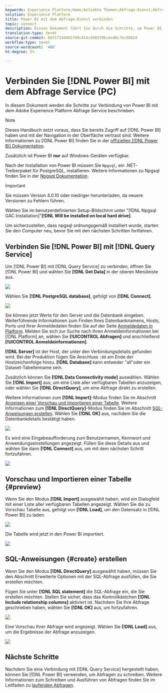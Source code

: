 ```yaml
---
keywords: Experience Platform;Home;beliebte Themen;Abfrage-Dienst;Abfrage-Dienst;Power BI;Power-bi;Verbindung zum Abfrage-Dienst herstellen
solution: Experience Platform
title: Power BI mit dem Abfrage-Dienst verbinden
topic: connect
description: Dieses Dokument führt Sie durch die Schritte, um Power BI mit dem Adobe Experience Platform Abfrage Service zu verbinden.
translation-type: tm+mt
source-git-commit: 6655714d4b57d9c414cd40529bcee48c7bcd862d
workflow-type: tm+mt
source-wordcount: '466'
ht-degree: 5%

---
```



# Verbinden Sie [!DNL Power BI] mit dem Abfrage Service (PC)

In diesem Dokument werden die Schritte zur Verbindung von Power BI mit dem Adobe Experience Platform Abfrage Service beschrieben.

>[!NOTE]
>
> Dieses Handbuch setzt voraus, dass Sie bereits Zugriff auf [!DNL Power BI] haben und mit der Navigation in der Oberfläche vertraut sind. Weitere Informationen zu [!DNL Power BI] finden Sie in der [offiziellen  [!DNL Power BI] Dokumentation](https://docs.looker.com/).
>
> Zusätzlich ist Power BI **nur** auf Windows-Geräten verfügbar.

Nach der Installation von Power BI müssen Sie `Npgsql`, ein .NET-Treiberpaket für PostgreSQL, installieren. Weitere Informationen zu Npgsql finden Sie in der [Npgsql Dokumentation](https://www.npgsql.org/doc/index.html).

>[!IMPORTANT]
>
>Sie müssen Version 4.0.10 oder niedriger herunterladen, da neuere Versionen zu Fehlern führen.

Wählen Sie im benutzerdefinierten Setup-Bildschirm unter &quot;[!DNL Npgsql GAC Installation]&quot;**[!DNL Will be installed on local hard drive]**.

Um sicherzustellen, dass npgsql ordnungsgemäß installiert wurde, starten Sie den Computer neu, bevor Sie mit den nächsten Schritten fortfahren.

## Verbinden Sie [!DNL Power BI] mit [!DNL Query Service]

Um [!DNL Power BI] mit [!DNL Query Service] zu verbinden, öffnen Sie [!DNL Power BI] und wählen Sie **[!DNL Get Data]** in der oberen Menüleiste aus.

![](../images/clients/power-bi/open-power-bi.png)

Wählen Sie **[!DNL PostgreSQL database]**, gefolgt von **[!DNL Connect]**.

![](../images/clients/power-bi/get-data.png)

Sie können jetzt Werte für den Server und die Datenbank eingeben.  Weiterführende Informationen zum Finden Ihres Datenbanknamens, Hosts, Ports und Ihrer Anmeldedaten finden Sie auf der Seite [Anmeldedaten in Platform](https://platform.adobe.com/query/configuration). Melden Sie sich zur Suche nach Ihren Anmeldeinformationen bei [!DNL Platform] an, wählen Sie **[!UICONTROL Abfragen]** und anschließend **[!UICONTROL Anmeldeinformationen]**.

**[!DNL Server]** ist der Host, der unter den Verbindungsdetails gefunden wird. Bei der Produktion fügen Sie Anschluss `:80` am Ende der Hostzeichenfolge hinzu. **[!DNL Database]** kann entweder &quot;all&quot;oder ein Dataset-Tabellenname sein.

Zusätzlich können Sie **[!DNL Data Connectivity mode]** auswählen. Wählen Sie **[!DNL Import]** aus, um eine Liste aller verfügbaren Tabellen anzuzeigen, oder wählen Sie **[!DNL DirectQuery]**, um eine Abfrage direkt zu erstellen.

Weitere Informationen zum **[!DNL Import]**-Modus finden Sie im Abschnitt [Anzeigen einer Vorschau und Importieren einer Tabelle](#preview). Weitere Informationen zum **[!DNL DirectQuery]**-Modus finden Sie im Abschnitt [SQL-Anweisungen erstellen](#create). Wählen Sie **[!DNL OK]** aus, nachdem Sie die Datenbankdetails bestätigt haben.

![](../images/clients/power-bi/connectivity-mode.png)

Es wird eine Eingabeaufforderung zum Benutzernamen, Kennwort und Anwendungseinstellungen angezeigt. Füllen Sie diese Details aus und wählen Sie dann **[!DNL Connect]** aus, um mit dem nächsten Schritt fortzufahren.

![](../images/clients/power-bi/import-mode.png)

## Vorschau und Importieren einer Tabelle {#preview}

Wenn Sie den Modus **[!DNL Import]** ausgewählt haben, wird ein Dialogfeld mit einer Liste aller verfügbaren Tabellen angezeigt. Wählen Sie die zu Vorschau Tabelle aus, gefolgt von **[!DNL Load]**, um den Datensatz in [!DNL Power BI] zu laden.

![](../images/clients/power-bi/preview-table.png)

Die Tabelle wird jetzt in den Power BI importiert.

![](../images/clients/power-bi/import-table.png)

## SQL-Anweisungen {#create} erstellen

Wenn Sie den Modus **[!DNL DirectQuery]** ausgewählt haben, müssen Sie den Abschnitt Erweiterte Optionen mit der SQL-Abfrage ausfüllen, die Sie erstellen möchten.

Fügen Sie unter **[!DNL SQL statement]** die SQL-Abfrage ein, die Sie erstellen möchten. Stellen Sie sicher, dass das Kontrollkästchen **[!DNL Include relationship columns]** aktiviert ist. Nachdem Sie Ihre Abfrage geschrieben haben, wählen Sie **[!DNL OK]** aus, um fortzufahren.

![](../images/clients/power-bi/direct-query-mode.png)

Eine Vorschau Ihrer Abfrage wird angezeigt. Wählen Sie **[!DNL Load]** aus, um die Ergebnisse der Abfrage anzuzeigen.

![](../images/clients/power-bi/preview-direct-query.png)

## Nächste Schritte

Nachdem Sie eine Verbindung mit [!DNL Query Service] hergestellt haben, können Sie [!DNL Power BI] verwenden, um Abfragen zu schreiben. Weitere Informationen zum Schreiben und Ausführen von Abfragen finden Sie im Leitfaden zu [laufenden Abfragen](../best-practices/writing-queries.md).